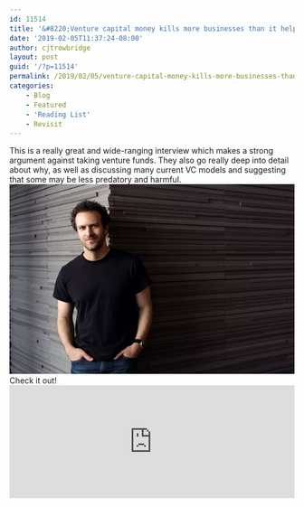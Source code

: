 ```yaml
---
id: 11514
title: '&#8220;Venture capital money kills more businesses than it helps.&#8221;'
date: '2019-02-05T11:37:24-08:00'
author: cjtrowbridge
layout: post
guid: '/?p=11514'
permalink: /2019/02/05/venture-capital-money-kills-more-businesses-than-it-helps/
categories:
    - Blog
    - Featured
    - 'Reading List'
    - Revisit
---
```


This is a really great and wide-ranging interview which makes a strong argument against taking venture funds. They also go really deep into detail about why, as well as discussing many current VC models and suggesting that some may be less predatory and harmful. ![Jason Fried](/wp-content/uploads/2019/02/Jason-Fried.jpg)Check it out! <iframe frameborder="no" height="200" scrolling="no" src="https://player.megaphone.fm/VMP5119159260?light=true" width="100%"></iframe>